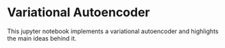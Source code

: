 # Variational Autoencoder

This jupyter notebook implements a variational autoencoder and highlights the main ideas behind it.
